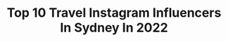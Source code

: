 ---
title: Top 10 Travel Instagram Influencers In Sydney In 2022
description: >-
  Find top travel Instagram influencers in Sydney in 2022. Most popular hashtags: #sydney #travelsydney #australia #travel.
platform: Instagram
hits: 263
text_top: Identify the best Instagram profiles on inBeat.
text_bottom: Our search engine has 263 Instagram influencers like this in Sydney, Australia for you to pitch.
profiles:
  - username: "jolyslife"
    fullname: >-
      ↞ JOLYSBLOG.COM ↠
    bio: >-
      🌊#Travel , Create & Capture📸 🌈Follow my journey to travel around #Australia while #quarantine 💙 📍WATCH MY VIDEO & SUBSCRIBE⬇️
    location: "Australia"
    followers: 20654
    engagement: 709
    commentsToLikes: 0.625135
    id: ck9hbrzaqi6iw0j78cuznesd4
    verified: false
    hashtags: "#travelsydney, #travelaustralia, #visitcentralcoast, #laperousebeach"
  - username: "helenchikx"
    fullname: >-
      Helen Chik | 👗✈️💄
    bio: >-
      🖋 Market Editor @grazia 🤪 @therealhelenchikx 🎥 TikTok: @helenchikx aka finger-tutting 👸 Carrie Bradshaw ➡️ style muse, Samantha Jones ➡️ life coach
    location: "Australia"
    followers: 137203
    engagement: 106
    commentsToLikes: 0.033958
    id: ckap9ouakt1gp0i78lc1a3h4m
    verified: false
    hashtags: "#travelgram, #inkedgirl, #aveneau, #bondibeach"
  - username: "ginavuletich"
    fullname: >-
      Gina Vuletich
    bio: >-
      Sydney ⚓️ enquiries@marketvogue.com
    location: "Australia"
    followers: 58052
    engagement: 167
    commentsToLikes: 0.141058
    id: ckaoszw5ktqzc0i78juxan265
    verified: false
    hashtags: "#yacht, #cronullahair, #mua, #sydney"
  - username: "annasherchand"
    fullname: >-
      Solo Female Travel
    bio: >-
      Helping you with adventure-lux travel tips, food & wellness 🌎5 continents, 48 countries & lived in 8 since 2015 from 🇦🇺🇳🇵 📩anna@annasherchand.com
    location: "Australia"
    followers: 78667
    engagement: 169
    commentsToLikes: 0.065842
    id: ck5hqueq2tqnp0i11do03hyvs
    verified: false
    hashtags: "#secretsydneyspots, #nswnationalparks, #sydneysecret, #sydneysummers"
  - username: "thelifeofpaopao"
    fullname: >-
      Paopao🎀 Food,Fashion,Beauty
    bio: >-
      Sydney❤️ @yesstyle A8KTQF #paotravelsbali #paostayshome #paotravelshawaii ♥️Email: paolynne.wang1@gmail.com
    location: "Australia"
    followers: 12984
    engagement: 670
    commentsToLikes: 0.196469
    id: ck5hlm4zhkgk00i11az6t4wzq
    verified: false
    hashtags: "#sydneyinfluencer, #sydney, #ad, #australianblogger"
  - username: "fabreezy_"
    fullname: >-
      F A B I O | Travel | Australia
    bio: >-
      ↠ Content creator 🏴‍☠️ #Sydney , Australia 🛸 FPV Pilot 🤘🏽 Embracing my 20's ________________________ 📽 Film | Travel | Action
    location: "Australia"
    followers: 14933
    engagement: 303
    commentsToLikes: 0.061297
    id: ck0tvw4lcd1nf0i19wpnbf06l
    verified: false
    hashtags: "#dronestagram, #instagramreels, #polarpro, #fromwhereidrone"
  - username: "unique_australia"
    fullname: >-
      #unique_australia
    bio: >-
      📍Featuring the most UNIQUE Australia's content Share your adventure - #unique_australia Get Our Australian Art Prints here 👇🏻
    location: "Australia"
    followers: 8388
    engagement: 302
    commentsToLikes: 0.017472
    id: ck0tzrp1nrcj20i196dxihaoh
    verified: false
    hashtags: "#seeaustralia, #australia, #fromwhereidrone, #dji"
  - username: "christiesrealestate"
    fullname: >-
      Christie’s Int'l Real Estate
    bio: >-
      The world’s most desired homes for the most discerning buyers #ChristiesHomes
    location: "Australia"
    followers: 219255
    engagement: 113
    commentsToLikes: 0.007106
    id: ck0ub9phpe51p0i191s0rpoqp
    verified: true
    hashtags: "#luxury, #luxuryhome, #architecture, #houseoftheweek"
  - username: "gabreal.hungry"
    fullname: >-
      Gabrielle |Sydney Photographer
    bio: >-
      ☕ Living life one meal at a time 📩 DM / gabreal.hungry@gmail.com
    location: "Australia"
    followers: 16370
    engagement: 504
    commentsToLikes: 0.104043
    id: ck5pz74dtzjku0i11vxq809qc
    verified: false
    hashtags: "#breakfastinsydney, #australianblogger, #apmmonaco, #sydneylife"
  - username: "sheilaflores__"
    fullname: >-
      Sheila Flores ❁ SYDNEY - AUS
    bio: >-
      💼 Co-founder @sportexperienceaus 🏠 Born in Barcelona 🇪🇸 📍 Living in Sydney 🇦🇺
    location: "Australia"
    followers: 19473
    engagement: 335
    commentsToLikes: 0.089365
    id: ck6touy80g8ze0j71z1z9chnn
    verified: false
    hashtags: "#beautifuldestinations, #passportcollective, #girlsdreamtravel, #worlderlust"
---